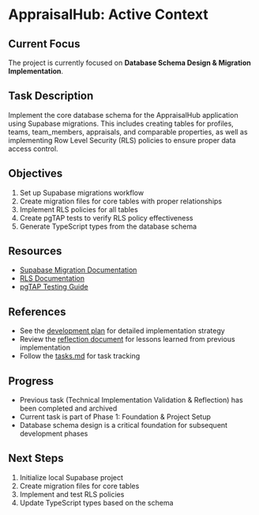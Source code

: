 # AppraisalHub: Active Context

## Current Focus
The project is currently focused on **Database Schema Design & Migration Implementation**.

## Task Description
Implement the core database schema for the AppraisalHub application using Supabase migrations. This includes creating tables for profiles, teams, team_members, appraisals, and comparable properties, as well as implementing Row Level Security (RLS) policies to ensure proper data access control.

## Objectives
1. Set up Supabase migrations workflow
2. Create migration files for core tables with proper relationships
3. Implement RLS policies for all tables
4. Create pgTAP tests to verify RLS policy effectiveness
5. Generate TypeScript types from the database schema

## Resources
- [Supabase Migration Documentation](https://supabase.com/docs/guides/database/migrations)
- [RLS Documentation](https://supabase.com/docs/guides/auth/row-level-security)
- [pgTAP Testing Guide](https://supabase.com/docs/guides/database/extensions/pgtap)

## References
- See the [development plan](./development-plan.md) for detailed implementation strategy
- Review the [reflection document](./reflection.md) for lessons learned from previous implementation
- Follow the [tasks.md](./tasks.md) for task tracking

## Progress
- Previous task (Technical Implementation Validation & Reflection) has been completed and archived
- Current task is part of Phase 1: Foundation & Project Setup
- Database schema design is a critical foundation for subsequent development phases

## Next Steps
1. Initialize local Supabase project
2. Create migration files for core tables
3. Implement and test RLS policies
4. Update TypeScript types based on the schema 